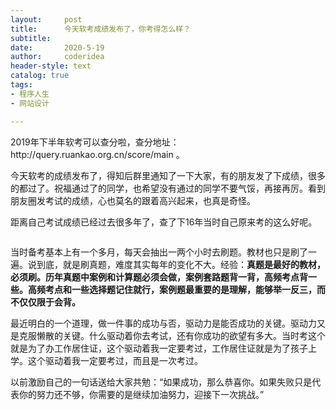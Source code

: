 ```yaml
---
layout:     post
title:      今天软考成绩发布了，你考得怎么样？
subtitle:   
date:       2020-5-19
author:     coderidea
header-style: text
catalog: true
tags:
- 程序人生
- 网站设计

--- 
```

<p>2019年下半年软考可以查分啦，查分地址：http://query.ruankao.org.cn/score/main 。</p>

<p>今天软考的成绩发布了，得知后群里通知了一下大家，有的朋友发了下成绩，很多的都过了。祝福通过了的同学，也希望没有通过的同学不要气馁，再接再厉。看到朋友圈发考试的成绩，心也莫名的跟着高兴起来，也真是奇怪。</p>

<p>距离自己考试成绩已经过去很多年了，查了下16年当时自己原来考的这么好呢。</p>

<p><img alt="" class="has" src="https://imgconvert.csdnimg.cn/aHR0cHM6Ly9tbWJpei5xcGljLmNuL21tYml6X3BuZy9SWXZyS1BFTTZIUzlZaEJjeEk2aE42czlyU2I3TUp2bHZXV2h4aWNMVEIyUlFSZFVNUWZJTHNrb0Q4eDJGaHpRZEVwbTdDcGRUNUVtM3ZkZ1U5SWZjUmcvNjQw?x-oss-process=image/format,png" /></p>

<p>当时备考基本上有一个多月，每天会抽出一两个小时去刷题。教材也只是刷了一遍。说到底，就是刷真题，难度其实每年的变化不大。经验：<strong>真题是最好的教材，必须刷。</strong><strong>历年真题中案例和计算题必须会做，案例套路题背一背，高频考点背一些。</strong><strong>高频考点和一些选择题记住就行，案例题最重要的是理解，能够举一反三，而不仅仅限于会背。</strong></p>

<p>最近明白的一个道理，做一件事的成功与否，驱动力是能否成功的关键。驱动力又是克服懒散的关键。什么驱动着你去考试，还有你成功的欲望有多大。当时考这个就是为了办工作居住证，这个驱动着我一定要考过，工作居住证就是为了孩子上学。这个驱动着我一定要考过，而且是一次考过。</p>

<p>以前激励自己的一句话送给大家共勉：“如果成功，那么恭喜你。如果失败只是代表你的努力还不够，你需要的是继续加油努力，迎接下一次挑战。”</p>
